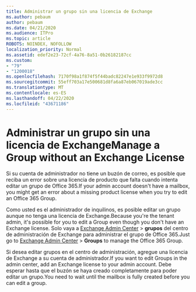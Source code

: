 ```yaml
---
title: Administrar un grupo sin una licencia de Exchange
ms.author: pebaum
author: pebaum
ms.date: 04/21/2020
ms.audience: ITPro
ms.topic: article
ROBOTS: NOINDEX, NOFOLLOW
localization_priority: Normal
ms.assetid: edef2e23-72cf-4a76-8a51-0b26182187cc
ms.custom:
- "79"
- "1200018"
ms.openlocfilehash: 7170f98a1f874f5f44badc82247e1e933f9972d8
ms.sourcegitcommit: 55eff703a17e500681d8fa6a87eb067019ade3cc
ms.translationtype: MT
ms.contentlocale: es-ES
ms.lasthandoff: 04/22/2020
ms.locfileid: "43671186"
---
```

# <a name="manage-a-group-without-an-exchange-license"></a><span data-ttu-id="1c99b-102">Administrar un grupo sin una licencia de Exchange</span><span class="sxs-lookup"><span data-stu-id="1c99b-102">Manage a Group without an Exchange License</span></span>

<span data-ttu-id="1c99b-103">Si su cuenta de administrador no tiene un buzón de correo, es posible que reciba un error sobre una licencia de producto que falta cuando intenta editar un grupo de Office 365.</span><span class="sxs-lookup"><span data-stu-id="1c99b-103">If your admin account doesn't have a mailbox, you might get an error about a missing product license when you try to edit an Office 365 Group.</span></span>
  
<span data-ttu-id="1c99b-104">Como usted es el administrador de inquilinos, es posible editar un grupo aunque no tenga una licencia de Exchange.</span><span class="sxs-lookup"><span data-stu-id="1c99b-104">Because you're the tenant admin, it's possible for you to edit a Group even though you don't have an Exchange license.</span></span> <span data-ttu-id="1c99b-105">Solo vaya a [Exchange Admin Center](https://outlook.office365.com/ecp.aspx) \> **grupos** del centro de administración de Exchange para administrar el grupo de Office 365.</span><span class="sxs-lookup"><span data-stu-id="1c99b-105">Just go to [Exchange Admin Center](https://outlook.office365.com/ecp.aspx) \> **Groups** to manage the Office 365 Group.</span></span>
  
<span data-ttu-id="1c99b-106">Si desea editar grupos en el centro de administración, agregue una licencia de Exchange a su cuenta de administrador.</span><span class="sxs-lookup"><span data-stu-id="1c99b-106">If you want to edit Groups in the admin center, add an Exchange license to your admin account.</span></span> <span data-ttu-id="1c99b-107">Debe esperar hasta que el buzón se haya creado completamente para poder editar un grupo.</span><span class="sxs-lookup"><span data-stu-id="1c99b-107">You need to wait until the mailbox is fully created before you can edit a group.</span></span>
  